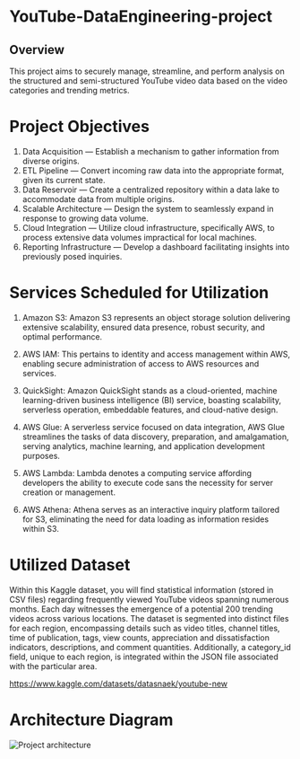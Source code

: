 # YouTube-DataEngineering-project

## Overview
This project aims to securely manage, streamline, and perform analysis on the structured and semi-structured YouTube video data based on the video categories and trending metrics.

# Project Objectives

1. Data Acquisition — Establish a mechanism to gather information from diverse origins.
2. ETL Pipeline — Convert incoming raw data into the appropriate format, given its current state.
3. Data Reservoir — Create a centralized repository within a data lake to accommodate data from multiple origins.
4. Scalable Architecture — Design the system to seamlessly expand in response to growing data volume.
5. Cloud Integration — Utilize cloud infrastructure, specifically AWS, to process extensive data volumes impractical for local machines.
6. Reporting Infrastructure — Develop a dashboard facilitating insights into previously posed inquiries.

# Services Scheduled for Utilization

1. Amazon S3: Amazon S3 represents an object storage solution delivering extensive scalability, ensured data presence, robust security, and optimal performance.

2. AWS IAM: This pertains to identity and access management within AWS, enabling secure administration of access to AWS resources and services.

3. QuickSight: Amazon QuickSight stands as a cloud-oriented, machine learning-driven business intelligence (BI) service, boasting scalability, serverless operation, embeddable features, and cloud-native design.

4. AWS Glue: A serverless service focused on data integration, AWS Glue streamlines the tasks of data discovery, preparation, and amalgamation, serving analytics, machine learning, and application development purposes.

5. AWS Lambda: Lambda denotes a computing service affording developers the ability to execute code sans the necessity for server creation or management.

6. AWS Athena: Athena serves as an interactive inquiry platform tailored for S3, eliminating the need for data loading as information resides within S3.

# Utilized Dataset

Within this Kaggle dataset, you will find statistical information (stored in CSV files) regarding frequently viewed YouTube videos spanning numerous months. Each day witnesses the emergence of a potential 200 trending videos across various locations. The dataset is segmented into distinct files for each region, encompassing details such as video titles, channel titles, time of publication, tags, view counts, appreciation and dissatisfaction indicators, descriptions, and comment quantities. Additionally, a category_id field, unique to each region, is integrated within the JSON file associated with the particular area.

https://www.kaggle.com/datasets/datasnaek/youtube-new

# Architecture Diagram
![Project architecture](https://github.com/ishujeetSingh1/YouTube-DataEngineering-project/assets/142827400/aead69f9-c826-4ae0-bfe9-7fe3337b4268)




